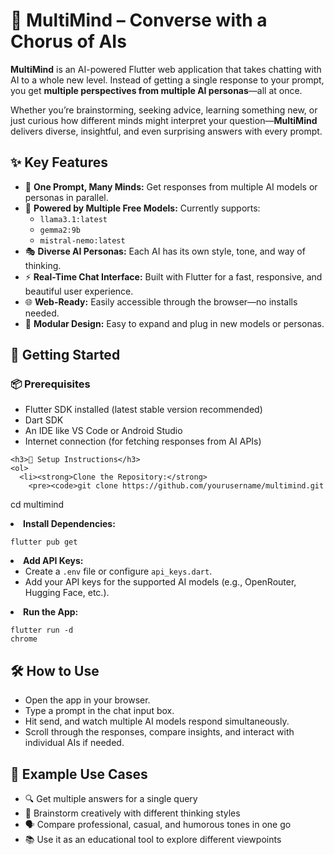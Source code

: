 <!DOCTYPE html>
<html lang="en">
<body>

  <h1>🧠 MultiMind – Converse with a Chorus of AIs</h1>

  <div class="section">
    <p><strong>MultiMind</strong> is an AI-powered Flutter web application that takes chatting with AI to a whole new level. Instead of getting a single response to your prompt, you get <strong>multiple perspectives from multiple AI personas</strong>—all at once.</p>
    <p>Whether you’re brainstorming, seeking advice, learning something new, or just curious how different minds might interpret your question—<strong>MultiMind</strong> delivers diverse, insightful, and even surprising answers with every prompt.</p>
  </div>

  <h2>✨ Key Features</h2>
  <ul>
    <li>💬 <strong>One Prompt, Many Minds:</strong> Get responses from multiple AI models or personas in parallel.</li>
    <li>🧠 <strong>Powered by Multiple Free Models:</strong> Currently supports:
      <ul>
        <li><code>llama3.1:latest</code></li>
        <li><code>gemma2:9b</code></li>
        <li><code>mistral-nemo:latest</code></li>
      </ul>
    </li>
    <li>🎭 <strong>Diverse AI Personas:</strong> Each AI has its own style, tone, and way of thinking.</li>
    <li>⚡ <strong>Real-Time Chat Interface:</strong> Built with Flutter for a fast, responsive, and beautiful user experience.</li>
    <li>🌐 <strong>Web-Ready:</strong> Easily accessible through the browser—no installs needed.</li>
    <li>🧩 <strong>Modular Design:</strong> Easy to expand and plug in new models or personas.</li>
  </ul>

  <h2>🚀 Getting Started</h2>
  <div class="section">
    <h3>📦 Prerequisites</h3>
    <ul>
      <li>Flutter SDK installed (latest stable version recommended)</li>
      <li>Dart SDK</li>
      <li>An IDE like VS Code or Android Studio</li>
      <li>Internet connection (for fetching responses from AI APIs)</li>
    </ul>

    <h3>🔧 Setup Instructions</h3>
    <ol>
      <li><strong>Clone the Repository:</strong>
        <pre><code>git clone https://github.com/yourusername/multimind.git
cd multimind</code></pre>
      </li>
      <li><strong>Install Dependencies:</strong>
        <pre><code>flutter pub get</code></pre>
      </li>
      <li><strong>Add API Keys:</strong>
        <ul>
          <li>Create a <code>.env</code> file or configure <code>api_keys.dart</code>.</li>
          <li>Add your API keys for the supported AI models (e.g., OpenRouter, Hugging Face, etc.).</li>
        </ul>
      </li>
      <li><strong>Run the App:</strong>
        <pre><code>flutter run -d chrome</code></pre>
      </li>
    </ol>
  </div>

  <h2>🛠️ How to Use</h2>
  <ul>
    <li>Open the app in your browser.</li>
    <li>Type a prompt in the chat input box.</li>
    <li>Hit send, and watch multiple AI models respond simultaneously.</li>
    <li>Scroll through the responses, compare insights, and interact with individual AIs if needed.</li>
  </ul>

  <h2>📌 Example Use Cases</h2>
  <ul>
    <li>🔍 Get multiple answers for a single query</li>
    <li>🧠 Brainstorm creatively with different thinking styles</li>
    <li>🗣️ Compare professional, casual, and humorous tones in one go</li>
    <li>📚 Use it as an educational tool to explore different viewpoints</li>
  </ul>

</body>
</html>
